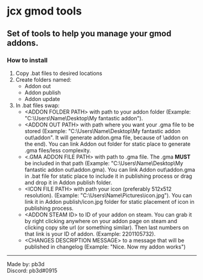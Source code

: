 # jcx gmod tools
Set of tools to help you manage your gmod addons.
---
### How to install
1. Copy .bat files to desired locations
1. Create folders named:
	* Addon out
	* Addon publish
	* Addon update
1. In .bat files swap: 
	* &lt;ADDON FOLDER PATH&gt; with path to your addon folder (Example: "C:\Users\Name\Desktop\My fantastic addon").
	* &lt;ADDON OUT PATH&gt; with path where you want your .gma file to be stored (Example: "C:\Users\Name\Desktop\My fantastic addon out\addon". It will generate addon.gma file, because of \addon on the end). You can link Addon out folder for static place to generate .gma files/less complexity. 
	* &lt;.GMA ADDON FILE PATH&gt; with path to .gma file. The .gma **MUST** be included in that path (Example: "C:\Users\Name\Desktop\My fantastic addon out\addon.gma). You can link Addon out\addon.gma in .bat file for static place to include it in publishing process or drag and drop it in Addon publish folder.
	* &lt;ICON FILE PATH&gt; with path your icon (preferably 512x512 resolution). (Example: "C:\Users\Name\Pictures\icon.jpg"). You can link it in Addon publish/icon.jpg folder for static placement of icon in publishing process.
	* &lt;ADDON STEAM ID&gt; to ID of your addon on steam. You can grab it by right clicking anywhere on your addon page on steam and clicking copy site url (or something similar). Then last numbers on that link is your ID of addon. (Example: 2201105732).
	* &lt;CHANGES DESCRIPTION MESSAGE&gt; to a message that will be published in changelog (Example: "Nice. Now my addon works")
---
Made by: pb3d<br>
Discord: pb3d#0915
